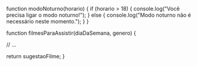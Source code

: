 function modoNoturno(horario) {
  if (horario > 18) {
    console.log("Você precisa ligar o modo noturno!");
  } else {
    console.log("Modo noturno não é necessário neste momento.");
  }
}

function filmesParaAssistir(diaDaSemana, genero) {

  // ...

  return sugestaoFilme;
}
